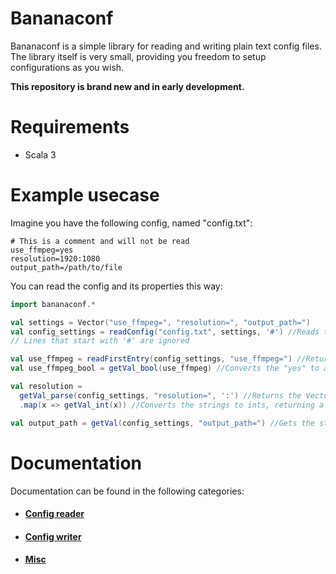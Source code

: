 # Bananaconf

Bananaconf is a simple library for reading and writing plain text config files. The library itself is very small, providing you freedom to setup configurations as you wish.

**This repository is brand new and in early development.**

# Requirements
* Scala 3

# Example usecase

Imagine you have the following config, named "config.txt":
```
# This is a comment and will not be read
use_ffmpeg=yes
resolution=1920:1080
output_path=/path/to/file
```

You can read the config and its properties this way:

```scala
import bananaconf.*

val settings = Vector("use_ffmpeg=", "resolution=", "output_path=")
val config_settings = readConfig("config.txt", settings, '#') //Reads the config into a Vector[String] containing the lines that have the accepted settings
// Lines that start with '#' are ignored

val use_ffmpeg = readFirstEntry(config_settings, "use_ffmpeg=") //Returns the string "yes"
val use_ffmpeg_bool = getVal_bool(use_ffmpeg) //Converts the "yes" to a "true" boolean

val resolution =
  getVal_parse(config_settings, "resolution=", ':') //Returns the Vector("1920", "1080")
  .map(x => getVal_int(x)) //Converts the strings to ints, returning a Vector[Int](1920, 1080)

val output_path = getVal(config_settings, "output_path=") //Gets the string "/path/to/file"
```

# Documentation

Documentation can be found in the following categories:

* #### [Config reader](doc/reader.md)
* #### [Config writer](doc/writer.md)
* #### [Misc](doc/misc.md)
